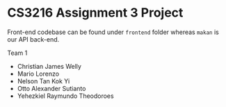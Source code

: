 # CS3216 Assignment 3 Project
Front-end codebase can be found under `frontend` folder whereas `makan` is our API back-end.

Team 1
- Christian James Welly
- Mario Lorenzo
- Nelson Tan Kok Yi
- Otto Alexander Sutianto
- Yehezkiel Raymundo Theodoroes
